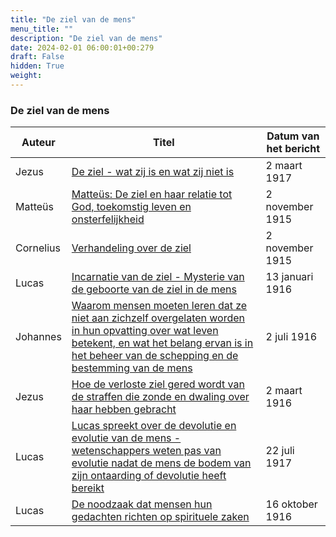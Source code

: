 ```yaml
---
title: "De ziel van de mens"
menu_title: ""
description: "De ziel van de mens"
date: 2024-02-01 06:00:01+00:279
draft: False
hidden: True
weight:
---
```

### De ziel van de mens

**Auteur** | **Titel** | **Datum van het bericht**
---|---|---
Jezus | [De ziel - wat zij is en wat zij niet is](/1-nl-padgett-messages/1-4-nl-padgett-messages-by-date/1-4-5-nl-padgett-messages-1917/nl-1917-3-2-1-jep-jesus/) | 2 maart 1917
Matteüs | [Matteüs: De ziel en haar relatie tot God, toekomstig leven en onsterfelijkheid](/1-nl-padgett-messages/1-4-nl-padgett-messages-by-date/1-4-3-nl-padgett-messages-1915-2/nl-1915-11-2-1-jep-st-matthew/) | 2 november 1915
Cornelius | [Verhandeling over de ziel](/1-nl-padgett-messages/1-4-nl-padgett-messages-by-date/1-4-3-nl-padgett-messages-1915-2/nl-1915-11-2-2-jep-cornelius/) | 2 november 1915
Lucas | [Incarnatie van de ziel - Mysterie van de geboorte van de ziel in de mens](/1-nl-padgett-messages/1-4-nl-padgett-messages-by-date/1-4-4-nl-padgett-messages-1916/nl-1916-1-13-1-jep-st-luke/) | 13 januari 1916
Johannes | [Waarom mensen moeten leren dat ze niet aan zichzelf overgelaten worden in hun opvatting over wat leven betekent, en wat het belang ervan is in het beheer van de schepping en de bestemming van de mens](/1-nl-padgett-messages/1-4-nl-padgett-messages-by-date/1-4-4-nl-padgett-messages-1916/nl-1916-7-2-1-jep-st-john/) | 2 juli 1916
Jezus | [Hoe de verloste ziel gered wordt van de straffen die zonde en dwaling over haar hebben gebracht](/1-nl-padgett-messages/1-4-nl-padgett-messages-by-date/1-4-4-nl-padgett-messages-1916/nl-1916-3-2-1-jep-jesus/) | 2 maart 1916
Lucas | [Lucas spreekt over de devolutie en evolutie van de mens - wetenschappers weten pas van evolutie nadat de mens de bodem van zijn ontaarding of devolutie heeft bereikt](/1-nl-padgett-messages/1-4-nl-padgett-messages-by-date/1-4-5-nl-padgett-messages-1917/nl-1917-7-22-1-jep-st-luke/) | 22 juli 1917
Lucas | [De noodzaak dat mensen hun gedachten richten op spirituele zaken](/1-nl-padgett-messages/1-4-nl-padgett-messages-by-date/1-4-4-nl-padgett-messages-1916/nl-1916-10-16-1-jep-st-luke/) | 16 oktober 1916
